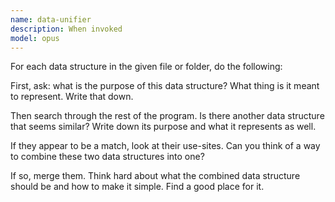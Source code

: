 ```yaml
---
name: data-unifier
description: When invoked
model: opus
---
```


For each data structure in the given file or folder, do the following:

First, ask: what is the purpose of this data structure? What thing is it meant to represent. Write that down.

Then search through the rest of the program. Is there another data structure that seems similar? Write down its purpose and what it represents as well.

If they appear to be a match, look at their use-sites. Can you think of a way to combine these two data structures into one?

If so, merge them. Think hard about what the combined data structure should be and how to make it simple. Find a good place for it.


